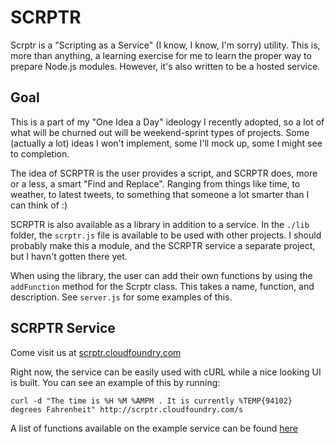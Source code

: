 SCRPTR
======

Scrptr is a "Scripting as a Service" (I know, I know, I'm sorry) utility. This is, more than anything, a learning exercise for me to learn the proper way to prepare Node.js modules. However, it's also written to be a hosted service.

Goal
----

This is a part of my "One Idea a Day" ideology I recently adopted, so a lot of what will be churned out will be weekend-sprint types of projects. Some (actually a lot) ideas I won't implement, some I'll mock up, some I might see to completion.

The idea of SCRPTR is the user provides a script, and SCRPTR does, more or a less, a smart "Find and Replace". Ranging from things like time, to weather, to latest tweets, to something that someone a lot smarter than I can think of :)

SCRPTR is also available as a library in addition to a service. In the `./lib` folder, the `scrptr.js` file is available to be used with other projects. I should probably make this a module, and the SCRPTR service a separate project, but I havn't gotten there yet.

When using the library, the user can add their own functions by using the `addFunction` method for the Scrptr class. This takes a name, function, and description. See `server.js` for some examples of this.

SCRPTR Service
--------------

Come visit us at [scrptr.cloudfoundry.com](http://scrptr.cloudfoundry.com)

Right now, the service can be easily used with cURL while a nice looking UI is built. You can see an example of this by running:
```
curl -d "The time is %H %M %AMPM . It is currently %TEMP{94102} degrees Fahrenheit" http://scrptr.cloudfoundry.com/s
```

A list of functions available on the example service can be found [here](http://scrptr.cloudfoundry.com/functions)